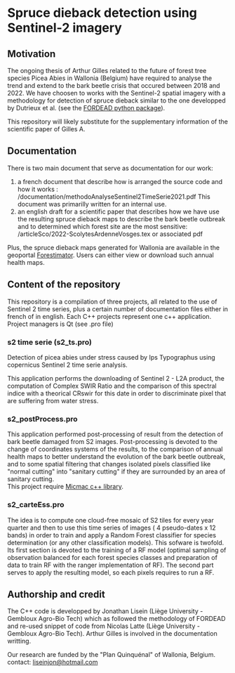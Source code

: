 # Spruce dieback detection using Sentinel-2 imagery

## Motivation

The ongoing thesis of Arthur Gilles related to the future of forest tree species Picea Abies in Wallonia (Belgium) have required to analyse the trend and extend to the bark beetle crisis that occured between 2018 and 2022.
We have choosen to works with the Sentinel-2 spatial imagery with a methodology for detection of spruce dieback similar to the one developped by Dutrieux et al. (see the [FORDEAD python package](https://entrepot.recherche.data.gouv.fr/dataset.xhtml?persistentId=doi:10.15454/4TEO6H)).

This repository will likely substitute for the supplementary information of the scientific paper of Gilles A.

## Documentation

There is two main document that serve as documentation for our work:
1. a french document that describe how is arranged the source code and how it works : /documentation/methodoAnalyseSentinel2TimeSerie2021.pdf
This document was primarilly written for an internal use.
2. an english draft for a scientific paper that describes how we have use the resulting spruce dieback maps to describe the bark beetle outbreak and to determined which forest site are the most sensitive: /articleSco/2022-ScolytesArdenneVosges.tex or associated pdf

Plus, the spruce dieback maps generated for Wallonia are available in the geoportal [Forestimator](https://forestimator.gembloux.ulg.ac.be/). 
Users can either view or download such annual health maps.

## Content of the repository

This repository is a compilation of three projects, all related to the use of Sentinel 2 time series, plus a certain number of documentation files either in french of in english.
Each C++ projects represent one c++ application. Project managers is Qt (see .pro file)

### s2 time serie (s2_ts.pro)
Detection of picea abies under stress caused by Ips Typographus using copernicus Sentinel 2 time serie analysis.

This application performs the downloading of Sentinel 2 - L2A product, the computation of Complex SWIR Ratio and the comparison of this spectral indice with a theorical CRswir for this date in order to discriminate pixel that are suffering from water stress.

### s2_postProcess.pro

This application performed post-processing of result from the detection of bark beetle damaged from S2 images.
Post-processing is devoted to the change of coordinates systems of the results, to the comparison of annual health maps to better understand the evolution of the bark beetle outbreak, and to some spatial filtering that changes isolated pixels classified like "normal cutting" into "sanitary cutting" if they are surrounded by an area of sanitary cutting.  
This project require [Micmac c++ library](https://github.com/micmacIGN/micmac).

### s2_carteEss.pro

The idea is to compute one cloud-free mosaic of S2 tiles for every year quarter and then to use this time series of images ( 4 pseudo-dates x 12 bands) in order to train and apply a Random Forest classifier for species determination (or any other classification models). 
This sofware is twofold. 
Its first section is devoted to the training of a RF model (optimal sampling of observation balanced for each forest species classes and preparation of data to train RF with the ranger implementation of RF). 
The second part serves to apply the resulting model, so each pixels requires to run a RF.

## Authorship and credit

The C++ code is developped by Jonathan Lisein (Liège University - Gembloux Agro-Bio Tech) which as followed the methodology of FORDEAD and re-used snippet of code from Nicolas Latte (Liège University - Gembloux Agro-Bio Tech).
Arthur Gilles is involved in the documentation writting.

Our research are funded by the "Plan Quinquénal" of Wallonia, Belgium.
contact: liseinjon@hotmail.com

